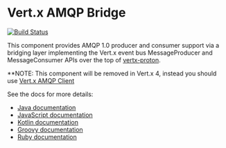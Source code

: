 # Vert.x AMQP Bridge

[![Build Status](https://travis-ci.org/vert-x3/vertx-amqp-bridge.svg?branch=3.7)](https://travis-ci.org/vert-x3/vertx-amqp-bridge)

This component provides AMQP 1.0 producer and consumer support via a bridging layer implementing the Vert.x event bus
MessageProducer and MessageConsumer APIs over the top of [vertx-proton](https://github.com/vert-x3/vertx-proton).

**NOTE: This component will be removed in Vert.x 4, instead you should use [Vert.x AMQP Client](https://vertx.io/docs/vertx-amqp-client/java/)

See the docs for more details:

* [Java documentation](http://vertx.io/docs/vertx-amqp-bridge/java/)
* [JavaScript documentation](http://vertx.io/docs/vertx-amqp-bridge/js/)
* [Kotlin documentation](http://vertx.io/docs/vertx-amqp-bridge/kotlin/)
* [Groovy documentation](http://vertx.io/docs/vertx-amqp-bridge/groovy/)
* [Ruby documentation](http://vertx.io/docs/vertx-amqp-bridge/ruby/)
